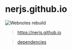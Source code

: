 # nerjs.github.io

![Webnotes rebuild](https://github.com/nerjs/nerjs.github.io/workflows/Webnotes%20rebuild/badge.svg?branch=master&event=repository_dispatch)


> https://nerjs.github.io


> [dependencies](https://github.com/nerjs/nerjs.github.io/blob/master/dependencies.md)